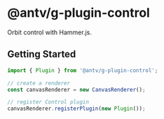 # @antv/g-plugin-control

Orbit control with Hammer.js.

## Getting Started

```js
import { Plugin } from '@antv/g-plugin-control';

// create a renderer
const canvasRenderer = new CanvasRenderer();

// register Control plugin
canvasRenderer.registerPlugin(new Plugin());
```

